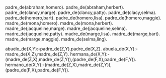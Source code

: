 
padre_de(abraham,homero).
padre_de(abraham,herbert).
padre_de(clancy,marge).
padre_de(clancy,patty).
padre_de(clacy,selma).
padre_de(homero,bart).
padre_de(homero,lisa).
padre_de(homero,maggie).
madre_de(mona,homero).
madre_de(mona,herbert).
madre_de(jacqueline,marge).
madre_de(jacqueline,selma).
madre_de(jacqueline,patty).
madre_de(marge,lisa).
madre_de(marge,bart).
madre_de(marge,maggie).
madre_de(selma,ling).

abuelo_de(X,Y):-padre_de(Z,Y),padre_de(X,Z).
abuela_de(X,Y):-madre_de(X,Z),madre_de(Z,Y).
hermana_de(X,Y):-(madre_de(Z,X),madre_de(Z,Y)),(padre_de(F,X),padre_de(F,Y)).
hermano_de(X,Y):-(madre_de(Z,X),madre_de(Z,Y)),(padre_de(F,X),padre_de(F,Y)).
